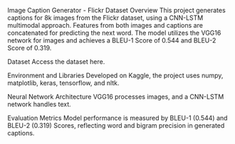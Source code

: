 
Image Caption Generator - Flickr Dataset
Overview
This project generates captions for 8k images from the Flickr dataset, using a CNN-LSTM multimodal approach. Features from both images and captions are concatenated for predicting the next word. The model utilizes the VGG16 network for images and achieves a BLEU-1 Score of 0.544 and BLEU-2 Score of 0.319.

Dataset
Access the dataset here.

Environment and Libraries
Developed on Kaggle, the project uses numpy, matplotlib, keras, tensorflow, and nltk.

Neural Network Architecture
VGG16 processes images, and a CNN-LSTM network handles text.

Evaluation Metrics
Model performance is measured by BLEU-1 (0.544) and BLEU-2 (0.319) Scores, reflecting word and bigram precision in generated captions.




